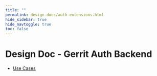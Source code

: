 ```yaml
---
title: ""
permalink: design-docs/auth-extensions.html
hide_sidebar: true
hide_navtoggle: true
toc: false
---
```


# Design Doc - Gerrit Auth Backend

* [Use Cases](/design-docs/auth-extensions-use-cases.html)
